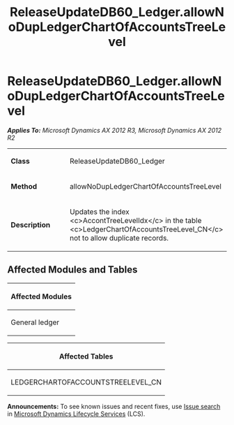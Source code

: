 ﻿---
title: ReleaseUpdateDB60_Ledger.allowNoDupLedgerChartOfAccountsTreeLevel
TOCTitle: ReleaseUpdateDB60_Ledger.allowNoDupLedgerChartOfAccountsTreeLevel
ms:assetid: ad1c3dc9-9070-7954-5c8e-419691818018
ms:mtpsurl: https://msdn.microsoft.com/en-us/library/JJ686522(v=AX.60)
ms:contentKeyID: 49710477
ms.date: 05/18/2015
mtps_version: v=AX.60
---

# ReleaseUpdateDB60\_Ledger.allowNoDupLedgerChartOfAccountsTreeLevel 


_**Applies To:** Microsoft Dynamics AX 2012 R3, Microsoft Dynamics AX 2012 R2_

<table>
<colgroup>
<col style="width: 50%" />
<col style="width: 50%" />
</colgroup>
<tbody>
<tr class="odd">
<td><p><strong>Class</strong></p></td>
<td><p>ReleaseUpdateDB60_Ledger</p></td>
</tr>
<tr class="even">
<td><p><strong>Method</strong></p></td>
<td><p>allowNoDupLedgerChartOfAccountsTreeLevel</p></td>
</tr>
<tr class="odd">
<td><p><strong>Description</strong></p></td>
<td><p>Updates the index &lt;c&gt;AccontTreeLevelIdx&lt;/c&gt; in the table &lt;c&gt;LedgerChartOfAccountsTreeLevel_CN&lt;/c&gt; not to allow duplicate records.</p></td>
</tr>
</tbody>
</table>


## Affected Modules and Tables

<table>
<colgroup>
<col style="width: 100%" />
</colgroup>
<thead>
<tr class="header">
<th><p>Affected Modules</p></th>
</tr>
</thead>
<tbody>
<tr class="odd">
<td><p>General ledger</p></td>
</tr>
</tbody>
</table>


<table>
<colgroup>
<col style="width: 100%" />
</colgroup>
<thead>
<tr class="header">
<th><p>Affected Tables</p></th>
</tr>
</thead>
<tbody>
<tr class="odd">
<td><p>LEDGERCHARTOFACCOUNTSTREELEVEL_CN</p></td>
</tr>
</tbody>
</table>

  
**Announcements:** To see known issues and recent fixes, use [Issue search](http://go.microsoft.com/fwlink/?linkid=389258) in [Microsoft Dynamics Lifecycle Services](http://go.microsoft.com/fwlink/?linkid=306505) (LCS).

